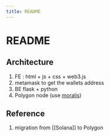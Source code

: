 ```yaml
---
title: README
---
```

# README

## Architecture

1. FE : html + js + css + web3.js
2. metamask to get the wallets address
3. BE flask + python
4. Polygon node (use [moralis](https://moralis.io/how-to-connect-to-polygon-nodes/))


## Reference
1. migration from [[Solana]] to Polygon


